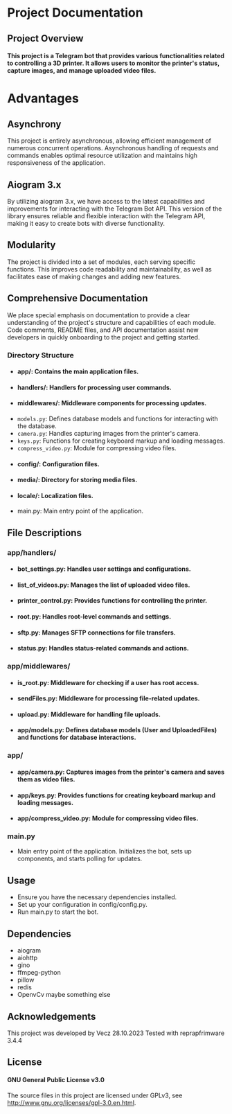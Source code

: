 # Project Documentation
## Project Overview
#### This project is a Telegram bot that provides various functionalities related to controlling a 3D printer. It allows users to monitor the printer's status, capture images, and manage uploaded video files.

# Advantages
## Asynchrony
This project is entirely asynchronous, allowing efficient management of numerous concurrent operations. Asynchronous handling of requests and commands enables optimal resource utilization and maintains high responsiveness of the application.

## Aiogram 3.x
By utilizing aiogram 3.x, we have access to the latest capabilities and improvements for interacting with the Telegram Bot API. This version of the library ensures reliable and flexible interaction with the Telegram API, making it easy to create bots with diverse functionality.

## Modularity
The project is divided into a set of modules, each serving specific functions. This improves code readability and maintainability, as well as facilitates ease of making changes and adding new features.

## Comprehensive Documentation
We place special emphasis on documentation to provide a clear understanding of the project's structure and capabilities of each module. Code comments, README files, and API documentation assist new developers in quickly onboarding to the project and getting started.

### Directory Structure
- #### app/: Contains the main application files.
- #### handlers/: Handlers for processing user commands.
- #### middlewares/: Middleware components for processing updates.
- `models.py`: Defines database models and functions for interacting with the database.
- `camera.py`: Handles capturing images from the printer's camera.
- `keys.py`: Functions for creating keyboard markup and loading messages.
- `compress_video.py`: Module for compressing video files.
- #### config/: Configuration files.
- #### media/: Directory for storing media files.
- #### locale/: Localization files.
- main.py: Main entry point of the application.

## File Descriptions
### app/handlers/
- #### bot_settings.py: Handles user settings and configurations.
- #### list_of_videos.py: Manages the list of uploaded video files.
- #### printer_control.py: Provides functions for controlling the printer.
- #### root.py: Handles root-level commands and settings.
- #### sftp.py: Manages SFTP connections for file transfers.
- #### status.py: Handles status-related commands and actions.
### app/middlewares/
- #### is_root.py: Middleware for checking if a user has root access.
- #### sendFiles.py: Middleware for processing file-related updates.
- #### upload.py: Middleware for handling file uploads.
- #### app/models.py: Defines database models (User and UploadedFiles) and functions for database interactions.
### app/
- #### app/camera.py: Captures images from the printer's camera and saves them as video files.

- #### app/keys.py: Provides functions for creating keyboard markup and loading messages.

- #### app/compress_video.py: Module for compressing video files.

### main.py
- Main entry point of the application. Initializes the bot, sets up components, and starts polling for updates.

## Usage
- Ensure you have the necessary dependencies installed.
- Set up your configuration in config/config.py.
- Run main.py to start the bot.
## Dependencies
- aiogram
- aiohttp
- gino
- ffmpeg-python
- pillow
- redis
- OpenvCv
  maybe something else
## Acknowledgements
This project was developed by Vecz 28.10.2023
Tested with reprapfrimware 3.4.4
## License
#### GNU General Public License v3.0
The source files in this project are licensed under GPLv3, see http://www.gnu.org/licenses/gpl-3.0.en.html.

